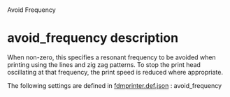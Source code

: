 

# 
Avoid Frequency


# avoid_frequency description
When non-zero, this specifies a resonant frequency to be avoided when printing using the lines and zig zag patterns. To stop the print head oscillating at that frequency, the print speed is reduced where appropriate.

The following settings are defined in [fdmprinter.def.json](https://github.com/smartavionics/Cura/blob/mb-master/resources/definitions/fdmprinter.def.json) : avoid_frequency